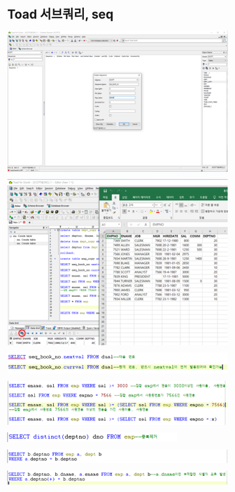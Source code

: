 # Toad 서브쿼리, seq

![](../../.gitbook/assets/1%20%287%29.png)

![](../../.gitbook/assets/4%20%287%29.png)

![](../../.gitbook/assets/2%20%286%29.png)

![](../../.gitbook/assets/3%20%286%29.png)

![](../../.gitbook/assets/5%20%285%29.png)

![](../../.gitbook/assets/6%20%282%29.png)

![](../../.gitbook/assets/7%20%281%29.png)



